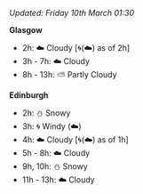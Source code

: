 *Updated: Friday 10th March 01:30*

**Glasgow**

* 2h: :cloud: Cloudy [:cyclone:(:cloud:) as of 2h]
* 3h - 7h: :cloud: Cloudy
* 8h - 13h: :partly_sunny: Partly Cloudy

**Edinburgh**

* 2h: :snowman: Snowy
* 3h: :cyclone: Windy (:cloud:)
* 4h: :cloud: Cloudy [:cyclone:(:cloud:) as of 1h]
* 5h - 8h: :cloud: Cloudy
* 9h, 10h: :snowman: Snowy
* 11h - 13h: :cloud: Cloudy
